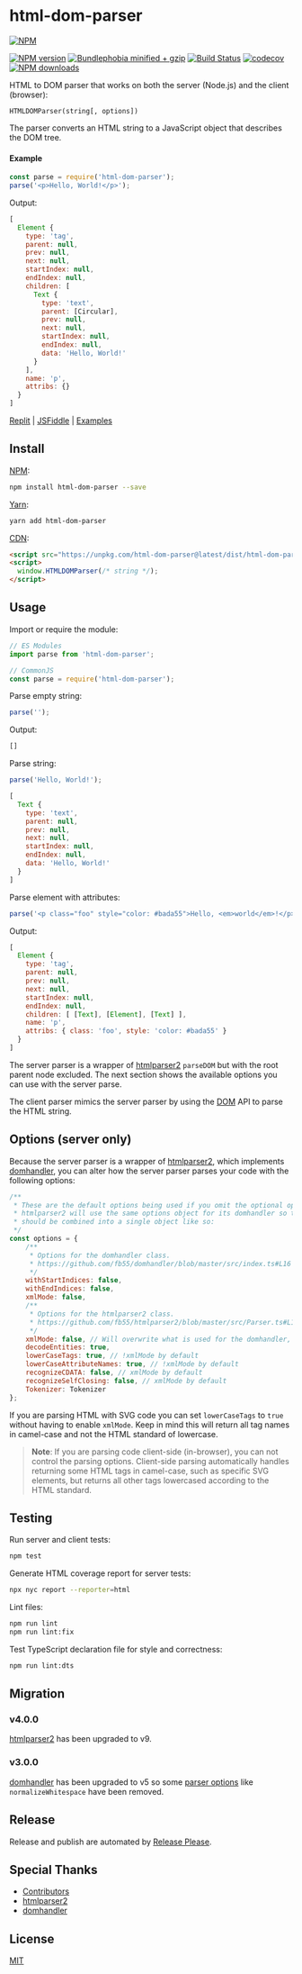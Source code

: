 # html-dom-parser

[![NPM](https://nodei.co/npm/html-dom-parser.png)](https://nodei.co/npm/html-dom-parser/)

[![NPM version](https://badgen.net/npm/v/html-dom-parser)](https://www.npmjs.com/package/html-dom-parser)
[![Bundlephobia minified + gzip](https://badgen.net/bundlephobia/minzip/html-dom-parser)](https://bundlephobia.com/package/html-dom-parser)
[![Build Status](https://github.com/remarkablemark/html-dom-parser/workflows/build/badge.svg?branch=master)](https://github.com/remarkablemark/html-dom-parser/actions?query=workflow%3Abuild)
[![codecov](https://codecov.io/gh/remarkablemark/html-dom-parser/branch/master/graph/badge.svg?token=6RRL0875TY)](https://codecov.io/gh/remarkablemark/html-dom-parser)
[![NPM downloads](https://badgen.net/npm/dm/html-dom-parser)](https://www.npmjs.com/package/html-dom-parser)

HTML to DOM parser that works on both the server (Node.js) and the client (browser):

```
HTMLDOMParser(string[, options])
```

The parser converts an HTML string to a JavaScript object that describes the DOM tree.

#### Example

```js
const parse = require('html-dom-parser');
parse('<p>Hello, World!</p>');
```

Output:

```js
[
  Element {
    type: 'tag',
    parent: null,
    prev: null,
    next: null,
    startIndex: null,
    endIndex: null,
    children: [
      Text {
        type: 'text',
        parent: [Circular],
        prev: null,
        next: null,
        startIndex: null,
        endIndex: null,
        data: 'Hello, World!'
      }
    ],
    name: 'p',
    attribs: {}
  }
]
```

[Replit](https://replit.com/@remarkablemark/html-dom-parser) | [JSFiddle](https://jsfiddle.net/remarkablemark/ff9yg1yz/) | [Examples](https://github.com/remarkablemark/html-dom-parser/tree/master/examples)

## Install

[NPM](https://www.npmjs.com/package/html-dom-parser):

```sh
npm install html-dom-parser --save
```

[Yarn](https://yarnpkg.com/package/html-dom-parser):

```sh
yarn add html-dom-parser
```

[CDN](https://unpkg.com/html-dom-parser/):

```html
<script src="https://unpkg.com/html-dom-parser@latest/dist/html-dom-parser.min.js"></script>
<script>
  window.HTMLDOMParser(/* string */);
</script>
```

## Usage

Import or require the module:

```js
// ES Modules
import parse from 'html-dom-parser';

// CommonJS
const parse = require('html-dom-parser');
```

Parse empty string:

```js
parse('');
```

Output:

<!-- prettier-ignore -->
```js
[]
```

Parse string:

```js
parse('Hello, World!');
```

```js
[
  Text {
    type: 'text',
    parent: null,
    prev: null,
    next: null,
    startIndex: null,
    endIndex: null,
    data: 'Hello, World!'
  }
]
```

Parse element with attributes:

```js
parse('<p class="foo" style="color: #bada55">Hello, <em>world</em>!</p>');
```

Output:

```js
[
  Element {
    type: 'tag',
    parent: null,
    prev: null,
    next: null,
    startIndex: null,
    endIndex: null,
    children: [ [Text], [Element], [Text] ],
    name: 'p',
    attribs: { class: 'foo', style: 'color: #bada55' }
  }
]
```

The server parser is a wrapper of [htmlparser2](https://github.com/fb55/htmlparser2) `parseDOM` but with the root parent node excluded. The next section shows the available options you can use with the server parse.

The client parser mimics the server parser by using the [DOM](https://developer.mozilla.org/docs/Web/API/Document_Object_Model/Introduction) API to parse the HTML string.

## Options (server only)

Because the server parser is a wrapper of [htmlparser2](https://github.com/fb55/htmlparser2), which implements [domhandler](https://github.com/fb55/domhandler), you can alter how the server parser parses your code with the following options:

```js
/**
 * These are the default options being used if you omit the optional options object.
 * htmlparser2 will use the same options object for its domhandler so the options
 * should be combined into a single object like so:
 */
const options = {
    /**
     * Options for the domhandler class.
     * https://github.com/fb55/domhandler/blob/master/src/index.ts#L16
     */
    withStartIndices: false,
    withEndIndices: false,
    xmlMode: false,
    /**
     * Options for the htmlparser2 class.
     * https://github.com/fb55/htmlparser2/blob/master/src/Parser.ts#L104
     */ 
    xmlMode: false, // Will overwrite what is used for the domhandler, otherwise inherited.
    decodeEntities: true,
    lowerCaseTags: true, // !xmlMode by default
    lowerCaseAttributeNames: true, // !xmlMode by default
    recognizeCDATA: false, // xmlMode by default
    recognizeSelfClosing: false, // xmlMode by default
    Tokenizer: Tokenizer
};
```

If you are parsing HTML with SVG code you can set `lowerCaseTags` to `true` without having to enable `xmlMode`. Keep in mind this will return all tag names in camel-case and not the HTML standard of lowercase.

> **Note**: If you are parsing code client-side (in-browser), you can not control the parsing options. Client-side parsing automatically handles returning some HTML tags in camel-case, such as specific SVG elements, but returns all other tags lowercased according to the HTML standard.

## Testing

Run server and client tests:

```sh
npm test
```

Generate HTML coverage report for server tests:

```sh
npx nyc report --reporter=html
```

Lint files:

```sh
npm run lint
npm run lint:fix
```

Test TypeScript declaration file for style and correctness:

```sh
npm run lint:dts
```

## Migration

### v4.0.0

[htmlparser2](https://github.com/fb55/htmlparser2) has been upgraded to v9.

### v3.0.0

[domhandler](https://github.com/fb55/domhandler) has been upgraded to v5 so some [parser options](https://github.com/fb55/htmlparser2/wiki/Parser-options) like `normalizeWhitespace` have been removed.

## Release

Release and publish are automated by [Release Please](https://github.com/googleapis/release-please).

## Special Thanks

- [Contributors](https://github.com/remarkablemark/html-dom-parser/graphs/contributors)
- [htmlparser2](https://github.com/fb55/htmlparser2)
- [domhandler](https://github.com/fb55/domhandler)

## License

[MIT](https://github.com/remarkablemark/html-dom-parser/blob/master/LICENSE)
